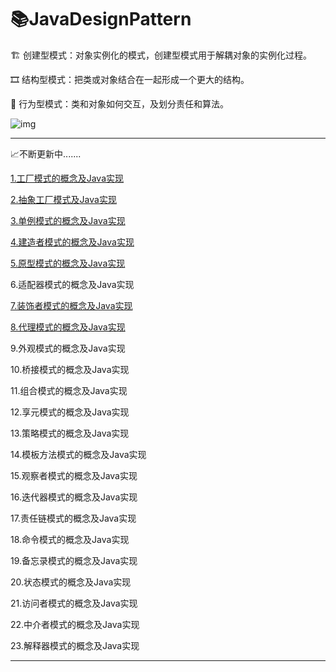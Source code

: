 # :books:JavaDesignPattern

:building_construction: 创建型模式：对象实例化的模式，创建型模式用于解耦对象的实例化过程。

:film_strip: 结构型模式：把类或对象结合在一起形成一个更大的结构。

:footprints: 行为型模式：类和对象如何交互，及划分责任和算法。

![img](https://gitee.com/venture_git/PicGo-CloudImg/raw/master/img/20210708112621.png)

------

:chart_with_upwards_trend:不断更新中.......

[1.工厂模式的概念及Java实现](https://github.com/VentureQ/JavaDesignPattern/blob/main/23%E7%A7%8D%E8%AE%BE%E8%AE%A1%E6%A8%A1%E5%BC%8F/%E5%B7%A5%E5%8E%82%E6%A8%A1%E5%BC%8F%E7%9A%84%E6%A6%82%E5%BF%B5%E5%8F%8AJava%E5%AE%9E%E7%8E%B0.md)

[2.抽象工厂模式及Java实现](https://github.com/VentureQ/JavaDesignPattern/blob/main/23%E7%A7%8D%E8%AE%BE%E8%AE%A1%E6%A8%A1%E5%BC%8F/%E6%8A%BD%E8%B1%A1%E5%B7%A5%E5%8E%82%E6%A8%A1%E5%BC%8F%E7%9A%84%E6%A6%82%E5%BF%B5%E5%8F%8AJava%E5%AE%9E%E7%8E%B0.md)

[3.单例模式的概念及Java实现](https://github.com/VentureQ/JavaDesignPattern/blob/main/23%E7%A7%8D%E8%AE%BE%E8%AE%A1%E6%A8%A1%E5%BC%8F/%E5%8D%95%E4%BE%8B%E6%A8%A1%E5%BC%8F%E7%9A%84%E6%A6%82%E5%BF%B5%E5%8F%8AJava%E5%AE%9E%E7%8E%B0.md)

[4.建造者模式的概念及Java实现](https://github.com/VentureQ/JavaDesignPattern/blob/main/23%E7%A7%8D%E8%AE%BE%E8%AE%A1%E6%A8%A1%E5%BC%8F/%E5%BB%BA%E9%80%A0%E8%80%85%E6%A8%A1%E5%BC%8F%E7%9A%84%E6%A6%82%E5%BF%B5%E5%8F%8AJava%E5%AE%9E%E7%8E%B0.md)

[5.原型模式的概念及Java实现](https://github.com/VentureQ/Java-Design-Pattern/blob/main/23%E7%A7%8D%E8%AE%BE%E8%AE%A1%E6%A8%A1%E5%BC%8F/%E5%8E%9F%E5%9E%8B%E6%A8%A1%E5%BC%8F%E7%9A%84%E6%A6%82%E5%BF%B5%E5%8F%8AJava%E5%AE%9E%E7%8E%B0.md)

6.适配器模式的概念及Java实现

[7.装饰者模式的概念及Java实现](https://github.com/VentureQ/Java-Design-Pattern/blob/main/23%E7%A7%8D%E8%AE%BE%E8%AE%A1%E6%A8%A1%E5%BC%8F/%E8%A3%85%E9%A5%B0%E8%80%85%E6%A8%A1%E5%BC%8F%E7%9A%84%E6%A6%82%E5%BF%B5%E5%8F%8AJava%E5%AE%9E%E7%8E%B0.md)

[8.代理模式的概念及Java实现](https://github.com/VentureQ/Java-Design-Pattern/blob/main/23%E7%A7%8D%E8%AE%BE%E8%AE%A1%E6%A8%A1%E5%BC%8F/%E4%BB%A3%E7%90%86%E6%A8%A1%E5%BC%8F%E7%9A%84%E6%A6%82%E5%BF%B5%E5%8F%8AJava%E5%AE%9E%E7%8E%B0.md)

9.外观模式的概念及Java实现

10.桥接模式的概念及Java实现

11.组合模式的概念及Java实现

12.享元模式的概念及Java实现

13.策略模式的概念及Java实现

14.模板方法模式的概念及Java实现

15.观察者模式的概念及Java实现

16.迭代器模式的概念及Java实现

17.责任链模式的概念及Java实现

18.命令模式的概念及Java实现

19.备忘录模式的概念及Java实现

20.状态模式的概念及Java实现

21.访问者模式的概念及Java实现

22.中介者模式的概念及Java实现

23.解释器模式的概念及Java实现

------



